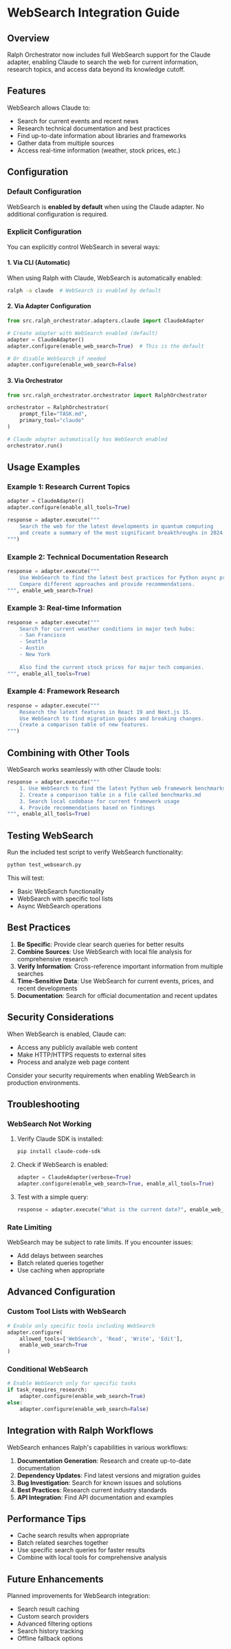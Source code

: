 # WebSearch Integration Guide

## Overview

Ralph Orchestrator now includes full WebSearch support for the Claude adapter, enabling Claude to search the web for current information, research topics, and access data beyond its knowledge cutoff.

## Features

WebSearch allows Claude to:
- Search for current events and recent news
- Research technical documentation and best practices
- Find up-to-date information about libraries and frameworks
- Gather data from multiple sources
- Access real-time information (weather, stock prices, etc.)

## Configuration

### Default Configuration

WebSearch is **enabled by default** when using the Claude adapter. No additional configuration is required.

### Explicit Configuration

You can explicitly control WebSearch in several ways:

#### 1. Via CLI (Automatic)

When using Ralph with Claude, WebSearch is automatically enabled:

```bash
ralph -a claude  # WebSearch is enabled by default
```

#### 2. Via Adapter Configuration

```python
from src.ralph_orchestrator.adapters.claude import ClaudeAdapter

# Create adapter with WebSearch enabled (default)
adapter = ClaudeAdapter()
adapter.configure(enable_web_search=True)  # This is the default

# Or disable WebSearch if needed
adapter.configure(enable_web_search=False)
```

#### 3. Via Orchestrator

```python
from src.ralph_orchestrator.orchestrator import RalphOrchestrator

orchestrator = RalphOrchestrator(
    prompt_file="TASK.md",
    primary_tool="claude"
)

# Claude adapter automatically has WebSearch enabled
orchestrator.run()
```

## Usage Examples

### Example 1: Research Current Topics

```python
adapter = ClaudeAdapter()
adapter.configure(enable_all_tools=True)

response = adapter.execute("""
    Search the web for the latest developments in quantum computing
    and create a summary of the most significant breakthroughs in 2024.
""")
```

### Example 2: Technical Documentation Research

```python
response = adapter.execute("""
    Use WebSearch to find the latest best practices for Python async programming.
    Compare different approaches and provide recommendations.
""", enable_web_search=True)
```

### Example 3: Real-time Information

```python
response = adapter.execute("""
    Search for current weather conditions in major tech hubs:
    - San Francisco
    - Seattle  
    - Austin
    - New York
    
    Also find the current stock prices for major tech companies.
""", enable_all_tools=True)
```

### Example 4: Framework Research

```python
response = adapter.execute("""
    Research the latest features in React 19 and Next.js 15.
    Use WebSearch to find migration guides and breaking changes.
    Create a comparison table of new features.
""")
```

## Combining with Other Tools

WebSearch works seamlessly with other Claude tools:

```python
response = adapter.execute("""
    1. Use WebSearch to find the latest Python web framework benchmarks
    2. Create a comparison table in a file called benchmarks.md
    3. Search local codebase for current framework usage
    4. Provide recommendations based on findings
""", enable_all_tools=True)
```

## Testing WebSearch

Run the included test script to verify WebSearch functionality:

```bash
python test_websearch.py
```

This will test:
- Basic WebSearch functionality
- WebSearch with specific tool lists
- Async WebSearch operations

## Best Practices

1. **Be Specific**: Provide clear search queries for better results
2. **Combine Sources**: Use WebSearch with local file analysis for comprehensive research
3. **Verify Information**: Cross-reference important information from multiple searches
4. **Time-Sensitive Data**: Use WebSearch for current events, prices, and recent developments
5. **Documentation**: Search for official documentation and recent updates

## Security Considerations

When WebSearch is enabled, Claude can:
- Access any publicly available web content
- Make HTTP/HTTPS requests to external sites
- Process and analyze web page content

Consider your security requirements when enabling WebSearch in production environments.

## Troubleshooting

### WebSearch Not Working

1. Verify Claude SDK is installed:
   ```bash
   pip install claude-code-sdk
   ```

2. Check if WebSearch is enabled:
   ```python
   adapter = ClaudeAdapter(verbose=True)
   adapter.configure(enable_web_search=True, enable_all_tools=True)
   ```

3. Test with a simple query:
   ```python
   response = adapter.execute("What is the current date?", enable_web_search=True)
   ```

### Rate Limiting

WebSearch may be subject to rate limits. If you encounter issues:
- Add delays between searches
- Batch related queries together
- Use caching when appropriate

## Advanced Configuration

### Custom Tool Lists with WebSearch

```python
# Enable only specific tools including WebSearch
adapter.configure(
    allowed_tools=['WebSearch', 'Read', 'Write', 'Edit'],
    enable_web_search=True
)
```

### Conditional WebSearch

```python
# Enable WebSearch only for specific tasks
if task_requires_research:
    adapter.configure(enable_web_search=True)
else:
    adapter.configure(enable_web_search=False)
```

## Integration with Ralph Workflows

WebSearch enhances Ralph's capabilities in various workflows:

1. **Documentation Generation**: Research and create up-to-date documentation
2. **Dependency Updates**: Find latest versions and migration guides
3. **Bug Investigation**: Search for known issues and solutions
4. **Best Practices**: Research current industry standards
5. **API Integration**: Find API documentation and examples

## Performance Tips

- Cache search results when appropriate
- Batch related searches together
- Use specific search queries for faster results
- Combine with local tools for comprehensive analysis

## Future Enhancements

Planned improvements for WebSearch integration:
- Search result caching
- Custom search providers
- Advanced filtering options
- Search history tracking
- Offline fallback options
